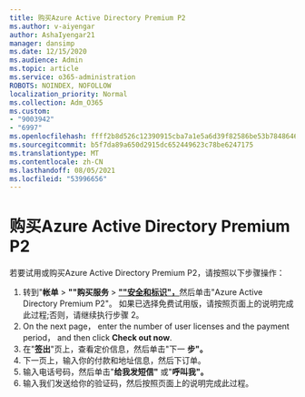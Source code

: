```yaml
---
title: 购买Azure Active Directory Premium P2
ms.author: v-aiyengar
author: AshaIyengar21
manager: dansimp
ms.date: 12/15/2020
ms.audience: Admin
ms.topic: article
ms.service: o365-administration
ROBOTS: NOINDEX, NOFOLLOW
localization_priority: Normal
ms.collection: Adm_O365
ms.custom:
- "9003942"
- "6997"
ms.openlocfilehash: ffff2b8d526c12390915cba7a1e5a6d39f82586be53b7848646bd8ab8f17a426
ms.sourcegitcommit: b5f7da89a650d2915dc652449623c78be6247175
ms.translationtype: MT
ms.contentlocale: zh-CN
ms.lasthandoff: 08/05/2021
ms.locfileid: "53996656"
---
```

# <a name="buy-azure-active-directory-premium-p2"></a>购买Azure Active Directory Premium P2

若要试用或购买Azure Active Directory Premium P2，请按照以下步骤操作：

1. 转到"**帐单**  >  **""购买服务**  >  [**""安全和标识"，**](https://go.microsoft.com/fwlink/?linkid=2131946)然后单击"Azure Active Directory Premium P2"。 
如果已选择免费试用版，请按照页面上的说明完成此过程;否则，请继续执行步骤 2。
1. On the next page， enter the number of user licenses and the payment period， and then click **Check out now**.
1. 在"**签出**"页上，查看定价信息，然后单击"下一 **步"。**
1. 下一页上，输入你的付款和地址信息，然后下订单。
1. 输入电话号码，然后单击"**给我发短信"** 或"**呼叫我"。**
1. 输入我们发送给你的验证码，然后按照页面上的说明完成此过程。

